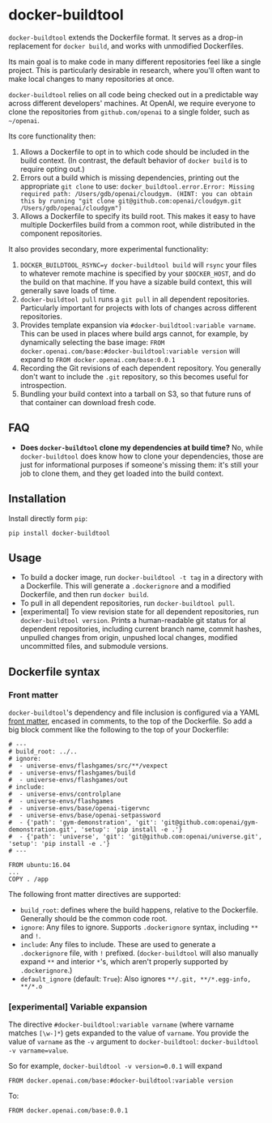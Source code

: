# docker-buildtool

`docker-buildtool` extends the Dockerfile format. It serves as a
drop-in replacement for `docker build`, and works with unmodified
Dockerfiles.

Its main goal is to make code in many different repositories feel like a
single project. This is particularly desirable in research, where
you'll often want to make local changes to many repositories at
once.

`docker-buildtool` relies on all code being checked out in a
predictable way across different developers' machines. At OpenAI, we
require everyone to clone the repositories from `github.com/openai` to
a single folder, such as `~/openai`.

Its core functionality then:

1. Allows a Dockerfile to opt in to which code should be included in
   the build context. (In contrast, the default behavior of `docker
   build` is to require opting out.)
2. Errors out a build which is missing dependencies, printing out the
   appropriate `git clone` to use: `docker_buildtool.error.Error: Missing required path: /Users/gdb/openai/cloudgym. (HINT: you can obtain this by running "git clone git@github.com:openai/cloudgym.git /Users/gdb/openai/cloudgym")`
3. Allows a Dockerfile to specify its build root. This makes it easy
   to have multiple Dockerfiles build from a common root, while
   distributed in the component repositories.

It also provides secondary, more experimental functionality:

1. `DOCKER_BUILDTOOL_RSYNC=y docker-buildtool build` will `rsync` your
   files to whatever remote machine is specified by your
   `$DOCKER_HOST`, and do the build on that machine. If you have a
   sizable build context, this will generally save loads of time.
2. `docker-buildtool pull` runs a `git pull` in all dependent
   repositories. Particularly important for projects with lots of
   changes across different repositories.
3. Provides template expansion via `#docker-buildtool:variable varname`. This
   can be used in places where build args cannot, for example, by
   dynamically selecting the base image: `FROM
   docker.openai.com/base:#docker-buildtool:variable version` will
   expand to `FROM
   docker.openai.com/base:0.0.1`
4. Recording the Git revisions of each dependent repository. You
   generally don't want to include the `.git` repository, so this
   becomes useful for introspection.
5. Bundling your build context into a tarball on S3, so that future runs
   of that container can download fresh code.

## FAQ

- **Does `docker-buildtool` clone my dependencies at build time?** No,
  while `docker-buildtool` does know how to clone your dependencies,
  those are just for informational purposes if someone's missing them:
  it's still your job to clone them, and they get loaded into the
  build context.

## Installation

Install directly form `pip`:

```
pip install docker-buildtool
```

## Usage

- To build a docker image, run `docker-buildtool -t tag` in a directory
  with a Dockerfile. This will generate a `.dockerignore` and a modified
  Dockerfile, and then run `docker build`.
- To pull in all dependent repositories, run `docker-buildtool pull`.
- [experimental] To view revision state for all dependent
  repositories, run `docker-buildtool version`. Prints a
  human-readable git status for al dependent repositories, including
  current branch name, commit hashes, unpulled changes from origin,
  unpushed local changes, modified uncommitted files, and submodule
  versions.

## Dockerfile syntax

### Front matter

`docker-buildtool`'s dependency and file inclusion is configured via a
YAML [front matter](https://jekyllrb.com/docs/frontmatter/), encased
in comments, to the top of the Dockerfile. So add a big block comment
like the following to the top of your Dockerfile:

```
# ---
# build_root: ../..
# ignore:
#  - universe-envs/flashgames/src/**/vexpect
#  - universe-envs/flashgames/build
#  - universe-envs/flashgames/out
# include:
#  - universe-envs/controlplane
#  - universe-envs/flashgames
#  - universe-envs/base/openai-tigervnc
#  - universe-envs/base/openai-setpassword
#  - {'path': 'gym-demonstration', 'git': 'git@github.com:openai/gym-demonstration.git', 'setup': 'pip install -e .'}
#  - {'path': 'universe', 'git': 'git@github.com:openai/universe.git', 'setup': 'pip install -e .'}
# ---

FROM ubuntu:16.04
...
COPY . /app
```

The following front matter directives are supported:

- `build_root`: defines where the build happens, relative to the
  Dockerfile. Generally should be the common code root.
- `ignore`: Any files to ignore. Supports `.dockerignore` syntax,
  including `**` and `!`.
- `include`: Any files to include. These are used to generate a
  `.dockerignore` file, with `!` prefixed. (`docker-buildtool` will
  also manually expand `**` and interior `*`'s, which aren't properly
  supported by `.dockerignore`.)
- `default_ignore` (default: `True`): Also ignores `**/.git, **/*.egg-info, **/*.o`

### [experimental] Variable expansion

The directive `#docker-buildtool:variable varname` (where varname
matches `[\w-]*`) gets expanded to the value of `varname`. You provide
the value of `varname` as the `-v` argument to `docker-buildtool`:
`docker-buildtool -v varname=value`.

So for example, `docker-buildtool -v version=0.0.1` will expand

```
FROM docker.openai.com/base:#docker-buildtool:variable version
```

To:

```
FROM docker.openai.com/base:0.0.1
```
